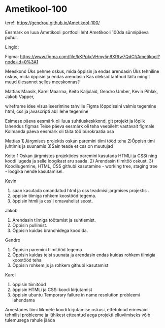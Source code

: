 # Ametikool-100
tere!!
https://gendrou.github.io/Ametikool-100/

Eesmärk on luua Ametikooli portfooli leht Ametikooli 100da sünnipäeva puhul.

Lingid:

Figma:
https://www.figma.com/file/kKPpkcVHmy5n8XRtw7QdCf/Ametikool?node-id=0%3A1

Meeskond
Üks pehme oskus, mida õppisin ja endas arendasin
Üks tehniline oskus, mida õppisin ja endas arendasin
Kas oleksid tahtnud täita mingit muud ülesannet selles meeskonnas?

Mattias Maasik,
Karel Maarma,
Keito Kaljulaid,
Gendro Umber,
Kevin Pihlak,
Jakob Vapper,


wireframe idee visualiseerimine tahvlile
Figma lõppdisaini valmis tegemine
html, css ja javascripti abil lehe tegemine

Esimese päeva eesmärk oli luua suhtluskeskkond, git projekt ja lõplik lahendus figmas
Teise päeva eesmärk oli teha veebileht vastavalt figmale
Kolmanda päeva eesmärk oli täita töö bürokraatia osa

   Mattias
   1)Järgmises projektis oskan paremini tiimi tööd teha
   2)Õppisn timi juhtimis ja suunamis
   3)Sain teade et css on muutujad

   Keito
   1 Oskan järgmistes projektides paremini kasutada HTMLi ja CSSi ning koodi lugeda ja selle loogikast aru saada.
   2) Arendasin tiimitöö oskust.
   3) Koodilugemine, HTML, CSS githubi kasutamine - working tree, staging tree - loogika nende kasutamisel.
  
   Kevin
   1) saan kasutada omandatud html ja css teadmisi jargmises projektis .
   2) oppisin tiimiga rohkem koostööd tegema.
   3) õppisin htmli ja css´i omavahelist seost.

   Jakob
   1) Arendasin tiimiga töötamist ja suhtlemist.
   2) Õppisin pullimist.
   3) Õppisin kuidas branchidega koodida.

   Gendro
   1) Õppisin paremini tiimitööd tegema
   2) Õppisin kuidas teisi suunata ja arendasin endas kuidas rohkem tiimigia koostööd teha
   3) Õppisin rohkem js ja rohkem githubi kasutamist

   Karel
   1) õppisin tiimitõõd
   2) õppisin HTMLi ja CSSi koodi kirjutamist
   3) õppisin ubuntu Temporary failure in name resolution probleemi lahendama
   
   Arvestades tiimi liikmete koodi kirjutamise oskusi, ettetulnud erinevaid tehnilisi probleeme ja lühikest etteantud aega projekti elluviimiseks võib tulemusega rahule jääda
  
  
  
  
   
